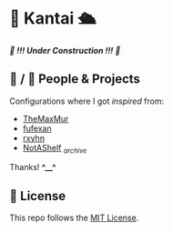 <h1> 🚢 Kantai 🛳️ </h1>

<h5> 🚧 !!! Under Construction !!! 🚧 </h5>

## 👥 / 📄 People & Projects

Configurations where I got *inspired* from:

- [TheMaxMur](https://github.com/TheMaxMur/NixOS-Configuration)
- [fufexan](https://github.com/fufexan/dotfiles)
- [rxyhn](https://github.com/rxyhn/yuki)
- [NotAShelf](https://github.com/NotAShelf/nyx) _<sub>archive</sub>_

Thanks! **^\_\_^**

## 📜 License

This repo follows the [MIT License](https://opensource.org/licenses/MIT).